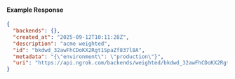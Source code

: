 <!-- Code generated for API Clients. DO NOT EDIT. -->

#### Example Response

```json
{
  "backends": {},
  "created_at": "2025-09-12T10:11:28Z",
  "description": "acme weighted",
  "id": "bkdwd_32awFhCDoKX2Rgt1SpaZf837l8A",
  "metadata": "{\"environment\": \"production\"}",
  "uri": "https://api.ngrok.com/backends/weighted/bkdwd_32awFhCDoKX2Rgt1SpaZf837l8A"
}
```
